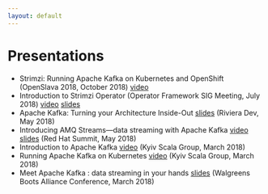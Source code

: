 ```yaml
---
layout: default
---
```


# Presentations

* Strimzi: Running Apache Kafka on Kubernetes and OpenShift (OpenSlava 2018, October 2018) [video](https://www.youtube.com/watch?v=AlU4CUuUfHA)
* Introduction to Strimzi Operator (Operator Framework SIG Meeting, July 2018) [video](https://youtu.be/37DDC-Cy2ZI) [slides](https://red.ht/2OfBPvU)
* Apache Kafka: Turning your Architecture Inside-Out [slides](https://speakerdeck.com/tombentley/riviera-dev-2018-apache-kafka-turning-your-architecture-inside-out) (Riviera Dev, May 2018)
* Introducing AMQ Streams—data streaming with Apache Kafka [video](https://www.youtube.com/watch?v=-izxHJQSQ7E) [slides](https://www.slideshare.net/paolopat/introducing-amq-streams-data-streaming-with-apache-kafka) (Red Hat Summit, May 2018)
* Introduction to Apache Kafka [video](https://www.youtube.com/watch?v=ccGVcqfEyAk) (Kyiv Scala Group, March 2018)
* Running Apache Kafka on Kubernetes [video](https://www.youtube.com/watch?v=mEHTngy8-bY) (Kyiv Scala Group, March 2018)
* Meet Apache Kafka : data streaming in your hands [slides](https://www.slideshare.net/paolopat/meet-apache-kafka-data-streaming-in-your-hands) (Walgreens Boots Alliance Conference, March 2018)
